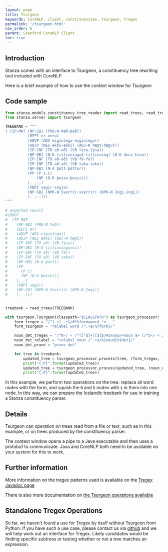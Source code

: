 ```yaml
---
layout: page
title: Tsurgeon
keywords: CoreNLP, client, constituencies, tsurgeon, tregex
permalink: '/tsurgeon.html'
nav_order: 6
parent: Stanford CoreNLP Client
toc: true
---
```


## Introduction

Stanza comes with an interface to Tsurgeon, a constituency tree rewriting tool included with CoreNLP.

Here is a brief example of how to use the context window for Tsurgeon

## Code sample

```python
from stanza.models.constituency.tree_reader import read_trees, read_treebank
from stanza.server import tsurgeon

TREEBANK = """
( (IP-MAT (NP-SBJ (PRO-N Það-það))
          (BEPI er-vera)
          (ADVP (ADV eiginlega-eiginlega))
          (ADJP (NEG ekki-ekki) (ADJ-N hægt-hægur))
          (IP-INF (TO að-að) (VB lýsa-lýsa))
          (NP-OB1 (N-D tilfinningu$-tilfinning) (D-D $nni-hinn))
          (IP-INF (TO að-að) (VB fá-fá))
          (IP-INF (TO að-að) (VB taka-taka))
          (NP-OB1 (N-A þátt-þáttur))
          (PP (P í-í)
              (NP (D-D þessu-þessi)))
          (, ,-,)
          (VBPI segir-segja)
          (NP-SBJ (NPR-N Sverrir-sverrir) (NPR-N Ingi-ingi))
          (. .-.)))
"""

# expected result
#(ROOT
#  (IP-MAT
#    (NP-SBJ (PRO-N Það))
#    (BEPI er)
#    (ADVP (ADV eiginlega))
#    (ADJP (NEG ekki) (ADJ-N hægt))
#    (IP-INF (TO að) (VB lýsa))
#    (NP-OB1 (N-D tilfinningunni))
#    (IP-INF (TO að) (VB fá))
#    (IP-INF (TO að) (VB taka))
#    (NP-OB1 (N-A þátt))
#    (PP
#      (P í)
#      (NP (D-D þessu)))
#    (, ,)
#    (VBPI segir)
#    (NP-SBJ (NPR-N Sverrir) (NPR-N Ingi))
#    (. .)))


treebank = read_trees(TREEBANK)

with tsurgeon.Tsurgeon(classpath="$CLASSPATH") as tsurgeon_processor:
    form_tregex = "/^(.+)-.+$/#1%form=word !< __"
    form_tsurgeon = "relabel word /^.+$/%{form}/"

    noun_det_tregex = "/^N-/ < /^([^$]+)[$]$/#1%noun=noun $+ (/^D-/ < /^[$]([^$]+)$/#1%det=det)"
    noun_det_relabel = "relabel noun /^.+$/%{noun}%{det}/"
    noun_det_prune = "prune det"

    for tree in treebank:
        updated_tree = tsurgeon_processor.process(tree, (form_tregex, form_tsurgeon))[0]
        print("{:P}".format(updated_tree))
        updated_tree = tsurgeon_processor.process(updated_tree, (noun_det_tregex, noun_det_relabel, noun_det_prune))[0]
        print("{:P}".format(updated_tree))
```

In this example, we perform two operations on the tree: replace all
word nodes with the form, and squish the `N` and `D` nodes with `$` in
them into one node.  In this way, we can prepare the Icelandic
treebank for use in training a Stanza constituency parser.

## Details

Tsurgeon can operation on trees read from a file or text, such as in
this example, or on trees produced by the constituency parser.

The context window opens a pipe to a Java executable and then uses a
protobuf to communicate.  Java and CoreNLP both need to be available
on your system for this to work.

## Further information

More information on the tregex patterns used is available on the [Tregex Javadoc page](https://nlp.stanford.edu/nlp/javadoc/javanlp/edu/stanford/nlp/trees/tregex/TregexPattern.html)

There is also more documentation on [the Tsurgeon operations available](https://nlp.stanford.edu/nlp/javadoc/javanlp/edu/stanford/nlp/trees/tregex/tsurgeon/Tsurgeon.html)

## Standalone Tregex Operations

So far, we haven't found a use for Tregex by itself without Tsurgeon
from Python.  If you have such a use case, please contact us via
[github](https://github.com/stanfordnlp/stanza) and we will help work
out an interface for Tregex.  Likely candidates would be finding
specific subtrees or testing whether or not a tree matches an
expression.